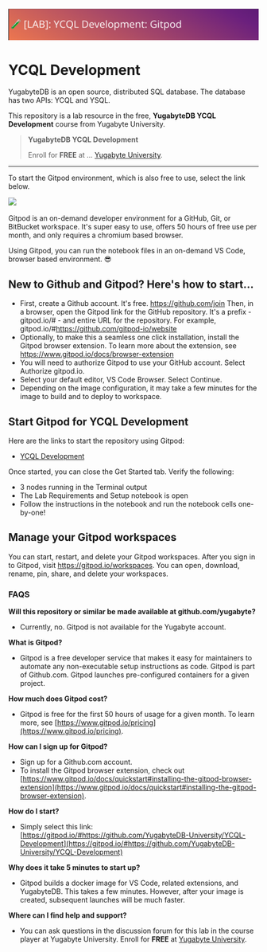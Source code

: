 ![](assets/GitpodBanner.png)

# YCQL Development

YugabyteDB is an open source, distributed SQL database. The database has two APIs: YCQL and YSQL.

This repository is a lab resource in the free, **YugabyteDB YCQL Development** course from Yugabyte University.

> **YugabyteDB YCQL Development**
>
> Enroll for **FREE** at ...
> [Yugabyte University](https://university.yugabyte.com/courses/yugabytedb-ycql-development).
>

---

To start the Gitpod environment, which is also free to use, select the link below.

[![](https://gitpod.io/button/open-in-gitpod.svg)](https://gitpod.io/#https://github.com/YugabyteDB-University/YCQL-Development)

Gitpod is an on-demand developer environment for a GitHub, Git, or BitBucket workspace. It's super easy to use, offers 50 hours of free use per month, and only requires a chromium based browser.

Using Gitpod, you can run the notebook files in an on-demand VS Code, browser based environment. 😎

## New to Github and Gitpod? Here's how to start...

- First, create a Github account. It's free. https://github.com/join
Then, in a browser, open the Gitpod link for the GitHub repository. It's a prefix -  gitpod.io/# - and entire URL for the repository. For example, gitpod.io/#https://github.com/gitpod-io/website
- Optionally, to make this a seamless one click installation, install the Gitpod browser extension. To learn more about the extension, see https://www.gitpod.io/docs/browser-extension
- You will need to authorize Gitpod to use your GitHub account. Select Authorize gitpod.io.
- Select your default editor, VS Code Browser. Select Continue.
- Depending on the image configuration, it may take a few minutes for the image to build and to deploy to workspace.


## Start Gitpod for YCQL Development

Here are the links to start the repository using Gitpod:

- [YCQL Development](https://gitpod.io/#https://github.com/YugabyteDB-University/YCQL-Development)

Once started, you can close the Get Started tab. Verify the following:

* 3 nodes running in the Terminal output
* The Lab Requirements and Setup notebook is open
* Follow the instructions in the notebook and run the notebook cells one-by-one!

## Manage your Gitpod workspaces

You can start, restart, and delete your Gitpod workspaces. After you sign in to Gitpod, visit https://gitpod.io/workspaces. You can open, download, rename, pin, share, and delete your workspaces.


### FAQS

**Will this repository or similar be made available at github.com/yugabyte?**
- Currently, no. Gitpod is not available for the Yugabyte account.

**What is Gitpod?**
- Gitpod is a free developer service that makes it easy for maintainers to automate any non-executable setup instructions as code. Gitpod is part of Github.com. Gitpod launches pre-configured containers for a given project. 
  
**How much does Gitpod cost?**
- Gitpod is free for the first 50 hours of usage for a given month. To learn more, see [https://www.gitpod.io/pricing](https://www.gitpod.io/pricing).

**How can I sign up for Gitpod?**
- Sign up for a Github.com account.
- To install the Gitpod browser extension, check out [https://www.gitpod.io/docs/quickstart#installing-the-gitpod-browser-extension](https://www.gitpod.io/docs/quickstart#installing-the-gitpod-browser-extension).

**How do I start?**
- Simply select this link: [https://gitpod.io/#https://github.com/YugabyteDB-University/YCQL-Development](https://gitpod.io/#https://github.com/YugabyteDB-University/YCQL-Development)

**Why does it take 5 minutes to start up?**
- Gitpod builds a docker image for VS Code, related extensions, and YugabyteDB. This takes a few minutes. However, after your image is created, subsequent launches will be much faster.

**Where can I find help and support?**
- You can ask questions in the discussion forum for this lab in the course player at Yugabyte University. Enroll for **FREE** at [Yugabyte University](https://university.yugabyte.com/courses/yugabytedb-ycql-development).

